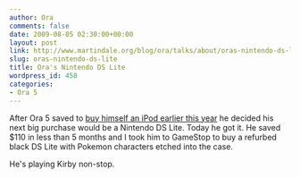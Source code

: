 ```yaml
---
author: Ora
comments: false
date: 2009-08-05 02:30:00+00:00
layout: post
link: http://www.martindale.org/blog/ora/talks/about/oras-nintendo-ds-lite
slug: oras-nintendo-ds-lite
title: Ora's Nintendo DS Lite
wordpress_id: 458
categories:
- Ora 5
---
```


After Ora 5 saved to [buy himself an iPod earlier this year](http://www.blogger.com/2009/03/ora-5s-ipod-shuffle.asp) he decided his next big purchase would be a Nintendo DS Lite. Today he got it. He saved $110 in less than 5 months and I took him to GameStop to buy a refurbed black DS Lite with Pokemon characters etched into the case.  
  
He's playing Kirby non-stop.
